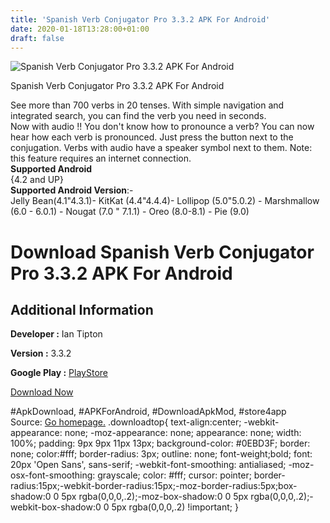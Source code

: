 ```yaml
---
title: 'Spanish Verb Conjugator Pro 3.3.2 APK For Android'
date: 2020-01-18T13:28:00+01:00
draft: false
---
```


![Spanish Verb Conjugator Pro 3.3.2 APK For Android](https://i2.wp.com/apkhome.net/wp-content/uploads/2020/01/Spanish-Verb-Conjugator-Pro-3.3.2.png "Spanish Verb Conjugator Pro 3.3.2 APK For Android")

  

Spanish Verb Conjugator Pro 3.3.2 APK For Android

See more than 700 verbs in 20 tenses. With simple navigation and integrated search, you can find the verb you need in seconds.  
Now with audio !! You don't know how to pronounce a verb? You can now hear how each verb is pronounced. Just press the button next to the conjugation. Verbs with audio have a speaker symbol next to them. Note: this feature requires an internet connection.  
**Supported Android**  
{4.2 and UP}  
**Supported Android Version**:-  
Jelly Bean(4.1"4.3.1)- KitKat (4.4"4.4.4)- Lollipop (5.0"5.0.2) - Marshmallow (6.0 - 6.0.1) - Nougat (7.0 " 7.1.1) - Oreo (8.0-8.1) - Pie (9.0)

Download Spanish Verb Conjugator Pro 3.3.2 APK For Android
==========================================================

Additional Information
----------------------

**Developer :** Ian Tipton

**Version :** 3.3.2

**Google Play :** [PlayStore](https://play.google.com/store/apps/details?id=com.itipton.spanishverbs.pro&hl=en)

  

[Download Now](https://store4app.co/post/spanish-verb-conjugator-pro-3-3-2-apk-for-android_1579333452)

  
#ApkDownload, #APKForAndroid, #DownloadApkMod, #store4app  
Source: [Go homepage.](https://store4app.co/post/spanish-verb-conjugator-pro-3-3-2-apk-for-android_1579333452) .downloadtop{ text-align:center; -webkit-appearance: none; -moz-appearance: none; appearance: none; width: 100%; padding: 9px 9px 11px 13px; background-color: #0EBD3F; border: none; color:#fff; border-radius: 3px; outline: none; font-weight;bold; font: 20px 'Open Sans', sans-serif; -webkit-font-smoothing: antialiased; -moz-osx-font-smoothing: grayscale; color: #fff; cursor: pointer; border-radius:15px;-webkit-border-radius:15px;-moz-border-radius:5px;box-shadow:0 0 5px rgba(0,0,0,.2);-moz-box-shadow:0 0 5px rgba(0,0,0,.2);-webkit-box-shadow:0 0 5px rgba(0,0,0,.2) !important; }